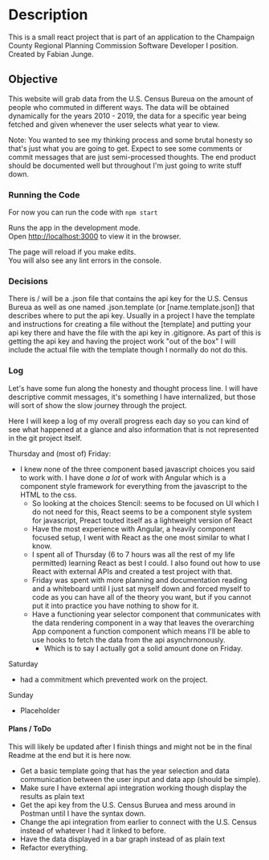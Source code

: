 # Description

This is a small react project that is part of an application to the Champaign County Regional Planning Commission Software Developer I position.
Created by Fabian Junge.

## Objective

This website will grab data from the U.S. Census Bureua on the amount of people who commuted in different ways.
The data will be obtained dynamically for the years 2010 - 2019, the data for a specific year being fetched and given whenever the user selects what year to view.

Note: You wanted to see my thinking process and some brutal honesty so that's just what you are going to get.
Expect to see some comments or commit messages that are just semi-processed thoughts. The end product should be documented well but throughout I'm just going to write stuff down.

### Running the Code

For now you can run the code with `npm start`

Runs the app in the development mode.\
Open [http://localhost:3000](http://localhost:3000) to view it in the browser.

The page will reload if you make edits.\
You will also see any lint errors in the console.

### Decisions
There is / will be a .json file that contains the api key for the U.S. Census Bureua as well as one named .json.template (or \[name\.template.json]) that describes where to put the api key.
Usually in a project I have the template and instructions for creating a file without the \[template\] and putting your api key there and have the file with the api key in .gitignore.
As part of this is getting the api key and having the project work "out of the box" I will include the actual file with the template though I normally do not do this.

### Log 
Let's have some fun along the honesty and thought process line.
I will have descriptive commit messages, it's something I have internalized, but those will sort of show the slow journey through the project.

Here I will keep a log of my overall progress each day so you can kind of see what happened at a glance and also information that is not represented in the git project itself.

Thursday and (most of) Friday:
 * I knew none of the three component based javascript choices you said to work with. I have done *a lot* of work with Angular which is a component style framework for
everything from the javascript to the HTML to the css.
	* So looking at the choices Stencil: seems to be focused on UI which I do not need for this, React seems to be a component style system for javascript, Preact touted itself as a lightweight version of React
	* Have the most experience with Angular, a heavily component focused setup, I went with React as the one most similar to what I know.
	* I spent all of Thursday (6 to 7 hours was all the rest of my life permitted) learning React as best I could. I also found out how to use React with external APIs and created a test project with that.
	* Friday was spent with more planning and documentation reading and a whiteboard until I just sat myself down and forced myself to code as you can have all of the theory you want, but if you cannot put it into practice you have nothing to show for it.
	* Have a functioning year selector component that communicates with the data rendering component in a way that leaves the overarching App component a function component which means I'll be able to use hooks to fetch the data from the api asynchrnonously.
		* Which is to say I actually got a solid amount done on Friday.

Saturday
 * had a commitment which prevented work on the project.

Sunday
 * Placeholder

#### Plans / ToDo
This will likely be updated after I finish things and might not be in the final Readme at the end but it is here now.
* Get a basic template going that has the year selection and data communication between the user input and data app (should be simple).
* Make sure I have external api integration working though display the results as plain text
* Get the api key from the U.S. Census Buruea and mess around in Postman until I have the syntax down.
* Change the api integration from earlier to connect with the U.S. Census instead of whatever I had it linked to before.
* Have the data displayed in a bar graph instead of as plain text
* Refactor everything.
